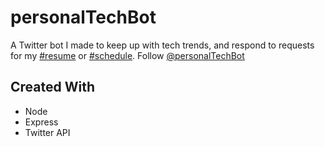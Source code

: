 # personalTechBot
A Twitter bot I made to keep up with tech trends, and respond to requests for my [#resume](https://twitter.com/personalTechBot "Twitter: @personalTechBot") or [#schedule](https://twitter.com/personalTechBot "Twitter: @personalTechBot"). Follow [@personalTechBot](https://twitter.com/personalTechBot "Twitter: @personalTechBot")

## Created With
   + Node  
   + Express  
   + Twitter API  
   

